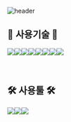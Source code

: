 ![header](https://capsule-render.vercel.app/api?type=Rounded&color=auto&height=200&section=header&text=Welcome%20To%20GyeongSeok's%20Github&fontSize=50)

## 📝 사용기술 📝
<div style="display:flex; flex-direction:row;">
   <img src="https://img.shields.io/badge/html5-E34F26?style=flat-square&logo=html5&logoColor=white"> 
    <img src="https://img.shields.io/badge/css-1572B6?style=flat-square&logo=css3&logoColor=white"> 
    <img src="https://img.shields.io/badge/javascript-F7DF1E?style=flat-square&logo=javascript&logoColor=black"> 
   <img src="https://img.shields.io/badge/React-61DAFB?style=flat-square&logo=React&logoColor=black"/>
    <img src="https://img.shields.io/badge/bootstrap-7952B3?style=flat-square&logo=bootstrap&logoColor=white">
   <br>
   <br>
   <img src="https://img.shields.io/badge/Node.js-339933?style=flat-square&logo=Node.js&logoColor=white"/>
    <img src="https://img.shields.io/badge/Express-000000?style=flat-square&logo=Express&logoColor=white"/>
   <img src="https://img.shields.io/badge/MongoDB-47A248?style=flat-square&logo=MongoDB&logoColor=white"/>
</div>
<br>

## 🛠 사용툴 🛠 
<div style="display:flex; flex-direction:row;">
   <img src="https://img.shields.io/badge/Visual Studio Code-007ACC?style=flat-square&logo=Visual Studio Code&logoColor=white"/>
   <img src="https://img.shields.io/badge/Git-F05032?style=flat-square&logo=git&logoColor=white"/>
   <img src="https://img.shields.io/badge/GitHub-181717?style=flat-square&logo=GitHub&logoColor=white"/>
</div><br>



<!--
**kimks1234/kimks1234** is a ✨ _special_ ✨ repository because its `README.md` (this file) appears on your GitHub profile.

Here are some ideas to get you started:

- 🔭 I’m currently working on ...
- 🌱 I’m currently learning ...
- 👯 I’m looking to collaborate on ...
- 🤔 I’m looking for help with ...
- 💬 Ask me about ...
- 📫 How to reach me: ...
- 😄 Pronouns: ...
- ⚡ Fun fact: ...
-->
